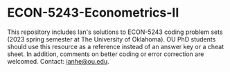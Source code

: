 # ECON-5243-Econometrics-II
This repository includes Ian's solutions to ECON-5243 coding problem sets (2023 spring semester at The University of Oklahoma). OU PhD students should use this resource as a reference instead of an answer key or a cheat sheet. In addition, comments on better coding or error correction are welcomed. Contact: [ianhe@ou.edu](mailto:ianhe@ou.edu?subject=[GitHub]%20ECON-5243%20Solutions%20to%20Problem%20Sets).
